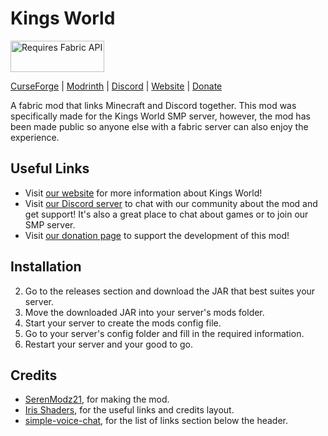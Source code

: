 # Kings World

<a href="https://www.curseforge.com/minecraft/mc-mods/fabric-api">
  <img src="https://i.imgur.com/MT68e17.png" height="50" width="150" alt="Requires Fabric API">
</a>

[CurseForge][curseforge] | [Modrinth][modrinth] | [Discord][discord] | [Website][website] | [Donate][donate]

A fabric mod that links Minecraft and Discord together. This mod was specifically made for the Kings World SMP server, however, the mod has been made public so anyone else with a fabric server can also enjoy the experience.

## Useful Links

- Visit [our website][website] for more information about Kings World!
- Visit [our Discord server][discord] to chat with our community about the mod and get support! It's also a great place to chat about games or to join our SMP server.
- Visit [our donation page][donate] to support the development of this mod!

## Installation

2. Go to the releases section and download the JAR that best suites your server.
3. Move the downloaded JAR into your server's mods folder.
4. Start your server to create the mods config file.
5. Go to your server's config folder and fill in the required information.
6. Restart your server and your good to go.

## Credits

- [SerenModz21](https://github.com/SerenModz21), for making the mod.
- [Iris Shaders](https://modrinth.com/mod/iris), for the useful links and credits layout.
- [simple-voice-chat](https://modrinth.com/mod/simple-voice-chat), for the list of links section below the header.

[website]: https://kings-world.net
[discord]: https://discord.gg/fRbKEx9zaZ
[donate]: https://github.com/sponsors/SerenModz21
[modrinth]: https://modrinth.com/mod/kings-world
[curseforge]: #
